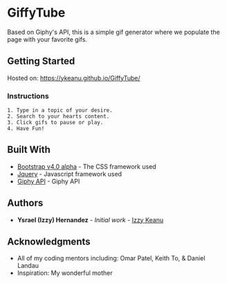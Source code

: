 # GiffyTube

Based on Giphy's API, this is a simple gif generator where we populate the page with your favorite gifs.

## Getting Started

Hosted on: https://ykeanu.github.io/GiffyTube/

### Instructions

```
1. Type in a topic of your desire.
2. Search to your hearts content.
3. Click gifs to pause or play.
4. Have Fun!
```


## Built With

* [Bootstrap v4.0 alpha](https://v4-alpha.getbootstrap.com/) - The CSS framework used 
* [Jquery](https://jquery.com/) - Javascript framework used
* [Giphy API](https://github.com/Giphy/GiphyAPI) - Giphy API

## Authors

* **Ysrael (Izzy) Hernandez** - *Initial work* - [Izzy Keanu](https://github.com/ykeanu)

## Acknowledgments

* All of my coding mentors including: Omar Patel, Keith To, & Daniel Landau
* Inspiration: My wonderful mother
